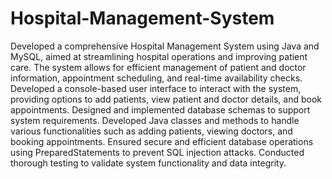 # Hospital-Management-System

Developed a comprehensive Hospital Management System using Java and MySQL, aimed at streamlining hospital operations and improving patient care. The system allows for efficient management of patient and doctor information, appointment scheduling, and real-time availability checks. 
Developed a console-based user interface to interact with the system, providing options to add patients, view patient and doctor details, and book appointments.
Designed and implemented database schemas to support system requirements. 
Developed Java classes and methods to handle various functionalities such as adding patients, viewing doctors, and booking appointments. 
Ensured secure and efficient database operations using PreparedStatements to prevent SQL injection attacks. 
Conducted thorough testing to validate system functionality and data integrity.
